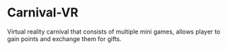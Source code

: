 # Carnival-VR
Virtual reality carnival that consists of multiple mini games, allows player to gain points and exchange them for gifts.
